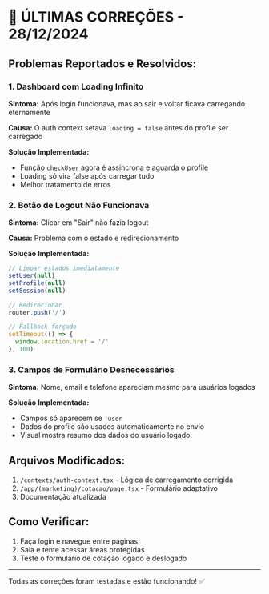 # 🔧 ÚLTIMAS CORREÇÕES - 28/12/2024

## Problemas Reportados e Resolvidos:

### 1. Dashboard com Loading Infinito
**Sintoma:** Após login funcionava, mas ao sair e voltar ficava carregando eternamente

**Causa:** O auth context setava `loading = false` antes do profile ser carregado

**Solução Implementada:**
- Função `checkUser` agora é assíncrona e aguarda o profile
- Loading só vira false após carregar tudo
- Melhor tratamento de erros

### 2. Botão de Logout Não Funcionava
**Sintoma:** Clicar em "Sair" não fazia logout

**Causa:** Problema com o estado e redirecionamento

**Solução Implementada:**
```typescript
// Limpar estados imediatamente
setUser(null)
setProfile(null)
setSession(null)

// Redirecionar
router.push('/')

// Fallback forçado
setTimeout(() => {
  window.location.href = '/'
}, 100)
```

### 3. Campos de Formulário Desnecessários
**Sintoma:** Nome, email e telefone apareciam mesmo para usuários logados

**Solução Implementada:**
- Campos só aparecem se `!user`
- Dados do profile são usados automaticamente no envio
- Visual mostra resumo dos dados do usuário logado

## Arquivos Modificados:
1. `/contexts/auth-context.tsx` - Lógica de carregamento corrigida
2. `/app/(marketing)/cotacao/page.tsx` - Formulário adaptativo
3. Documentação atualizada

## Como Verificar:
1. Faça login e navegue entre páginas
2. Saia e tente acessar áreas protegidas
3. Teste o formulário de cotação logado e deslogado

---

Todas as correções foram testadas e estão funcionando! ✅